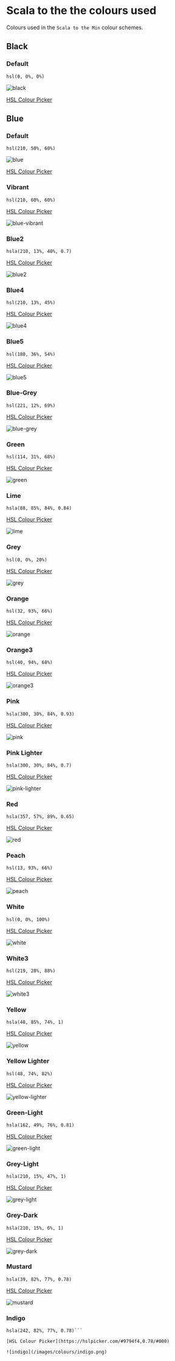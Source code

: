 # Scala to the the colours used

Colours used in the `Scala to the Min` colour schemes.

## Black

### Default

```
hsl(0, 0%, 0%)
```

![black](/images/colours/black.png)

[HSL Colour Picker](https://hslpicker.com/#000/#000)

## Blue

### Default

```
hsl(210, 50%, 60%)
```

![blue](/images/colours/blue.png)

[HSL Colour Picker](https://hslpicker.com/#69c/#000)

### Vibrant

```
hsl(210, 60%, 60%)
```

[HSL Colour Picker](https://hslpicker.com/#5c99d6/#000)

![blue-vibrant](/images/colours/blue-vibrant.png)

### Blue2

```
hsla(210, 13%, 40%, 0.7)
```

[HSL Colour Picker](https://hslpicker.com/#596673,0.7/#000)

![blue2](/images/colours/blue2.png)

### Blue4
```
hsl(210, 13%, 45%)
```

[HSL Colour Picker](https://hslpicker.com/#647382/#000)

![blue4](/images/colours/blue4.png)

### Blue5
```
hsl(180, 36%, 54%)
```

[HSL Colour Picker](https://hslpicker.com/#5fb4b4/#000)

![blue5](/images/colours/blue5.png)


### Blue-Grey
```
hsl(221, 12%, 69%)
```

[HSL Colour Picker](https://hslpicker.com/#a6acb9/#000)

![blue-grey](/images/colours/blue-grey.png)


### Green
```
hsl(114, 31%, 68%)
```

[HSL Colour Picker](https://hslpicker.com/#99c794/#000)

![green](/images/colours/green.png)

### Lime
```
hsla(88, 85%, 84%, 0.84)
```

[HSL Colour Picker](https://hslpicker.com/#d9f9b4,0.84/#000)

![lime](/images/colours/lime.png)

### Grey
```
hsl(0, 0%, 20%)
```

[HSL Colour Picker](https://hslpicker.com/#333/#000)

![grey](/images/colours/gray.png)


### Orange
```
hsl(32, 93%, 66%)
```

[HSL Colour Picker](https://hslpicker.com/#f9ae58/#000)

![orange](/images/colours/orange.png)

### Orange3
```
hsl(40, 94%, 68%)
```

[HSL Colour Picker](https://hslpicker.com/#fac761/#000)

![orange3](/images/colours/orange3.png)

### Pink
```
hsla(300, 30%, 84%, 0.93)
```

[HSL Colour Picker](https://hslpicker.com/#e2cae2,0.93/#000)

![pink](/images/colours/pink.png)


### Pink Lighter
```
hsla(300, 30%, 84%, 0.7)
```

[HSL Colour Picker](https://hslpicker.com/#e2cae2,0.7/#000)

![pink-lighter](/images/colours/pink-lighter.png)


### Red
```
hsla(357, 57%, 89%, 0.65)
```

[HSL Colour Picker](https://hslpicker.com/#f3d3d5,0.65/#000)

![red](/images/colours/red.png)

### Peach
```
hsl(13, 93%, 66%)
```

[HSL Colour Picker](https://hslpicker.com/#f97b58/#000)

![peach](/images/colours/peach.png)


### White
```
hsl(0, 0%, 100%)
```

[HSL Colour Picker](https://hslpicker.com/#fff/#000)

![white](/images/colours/white.png)

### White3
```
hsl(219, 28%, 88%)
```

[HSL Colour Picker](https://hslpicker.com/#d8dee9/#000)

![white3](/images/colours/white3.png)

### Yellow
```
hsla(48, 85%, 74%, 1)
```

[HSL Colour Picker](https://hslpicker.com/#f5df84/#000)

![yellow](/images/colours/yellow.png)

### Yellow Lighter
```
hsl(48, 74%, 82%)
```

[HSL Colour Picker](https://hslpicker.com/#f3e5af/#000)

![yellow-lighter](/images/colours/yellow-lighter.png)


### Green-Light

```
hsla(162, 49%, 76%, 0.81)
```

[HSL Colour Picker](https://hslpicker.com/#0d0f12/#000)

![green-light](/images/colours/green-light.png)

### Grey-Light

```
hsla(210, 15%, 47%, 1)
```

[HSL Colour Picker](https://hslpicker.com/#66788a/#000)

![grey-light](/images/colours/grey-light.png)

### Grey-Dark

```
hsla(210, 15%, 6%, 1)
```

[HSL Colour Picker](https://hslpicker.com/#66788a/#000)

![grey-dark](/images/colours/grey-dark.png)

### Mustard

```
hsla(39, 82%, 77%, 0.78)
```

[HSL Colour Picker](https://hslpicker.com/#f4d394,0.78/#000)

![mustard](/images/colours/mustard.png)

### Indigo

```
hsla(242, 82%, 77%, 0.78)```

[HSL Colour Picker](https://hslpicker.com/#9794f4,0.78/#000)

![indigo](/images/colours/indigo.png)
